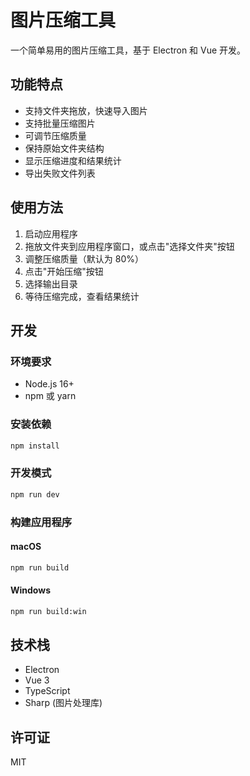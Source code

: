 # 图片压缩工具

一个简单易用的图片压缩工具，基于 Electron 和 Vue 开发。

## 功能特点

- 支持文件夹拖放，快速导入图片
- 支持批量压缩图片
- 可调节压缩质量
- 保持原始文件夹结构
- 显示压缩进度和结果统计
- 导出失败文件列表

## 使用方法

1. 启动应用程序
2. 拖放文件夹到应用程序窗口，或点击"选择文件夹"按钮
3. 调整压缩质量（默认为 80%）
4. 点击"开始压缩"按钮
5. 选择输出目录
6. 等待压缩完成，查看结果统计

## 开发

### 环境要求

- Node.js 16+
- npm 或 yarn

### 安装依赖

```bash
npm install
```

### 开发模式

```bash
npm run dev
```

### 构建应用程序

#### macOS

```bash
npm run build
```

#### Windows

```bash
npm run build:win
```

## 技术栈

- Electron
- Vue 3
- TypeScript
- Sharp (图片处理库)

## 许可证

MIT

